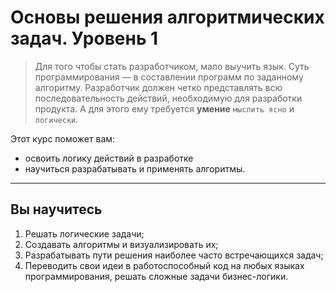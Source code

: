 # Основы решения алгоритмических задач. Уровень 1

> Для того чтобы стать разработчиком, мало выучить язык. Суть программирования — в составлении программ по заданному алгоритму. Разработчик должен четко представлять всю последовательность действий, необходимую для разработки продукта. А для этого ему требуется __умение__ `мыслить ясно` и `логически`. 

Этот курс поможет вам:

- освоить логику действий в разработке
- научиться разрабатывать и применять алгоритмы.

---

## Вы научитесь

1. Решать логические задачи;
2. Создавать алгоритмы и визуализировать их;
3. Разрабатывать пути решения наиболее часто встречающихся задач;
4. Переводить свои идеи в работоспособный код на любых языках программирования, решать сложные задачи бизнес-логики.
